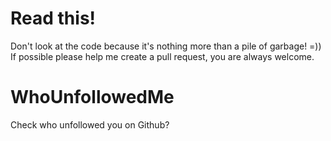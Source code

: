 # Read this!
Don't look at the code because it's nothing more than a pile of garbage! =))    
If possible please help me create a pull request, you are always welcome.

# WhoUnfollowedMe
Check who unfollowed you on Github?

